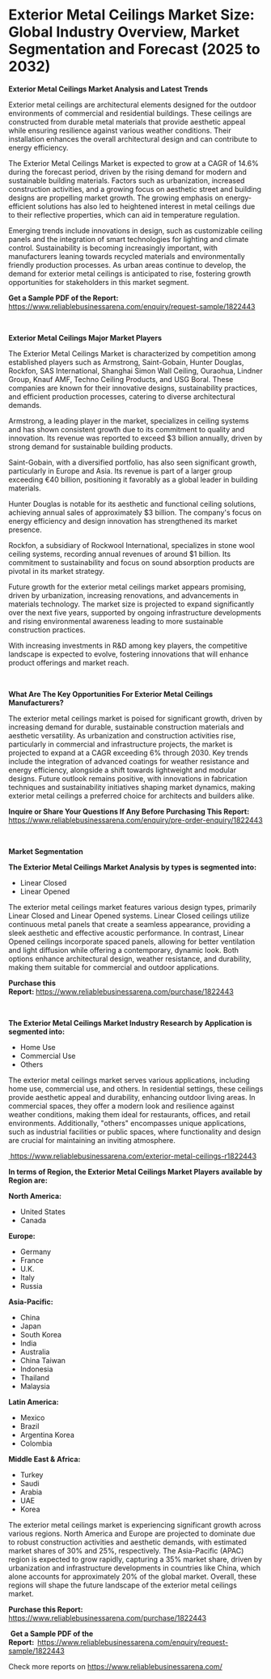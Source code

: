 <p><h1>Exterior Metal Ceilings Market Size: Global Industry Overview, Market Segmentation and Forecast (2025 to 2032)</h1></p><p><strong>Exterior Metal Ceilings Market Analysis and Latest Trends</strong></p>
<p><p>Exterior metal ceilings are architectural elements designed for the outdoor environments of commercial and residential buildings. These ceilings are constructed from durable metal materials that provide aesthetic appeal while ensuring resilience against various weather conditions. Their installation enhances the overall architectural design and can contribute to energy efficiency. </p><p>The Exterior Metal Ceilings Market is expected to grow at a CAGR of 14.6% during the forecast period, driven by the rising demand for modern and sustainable building materials. Factors such as urbanization, increased construction activities, and a growing focus on aesthetic street and building designs are propelling market growth. The growing emphasis on energy-efficient solutions has also led to heightened interest in metal ceilings due to their reflective properties, which can aid in temperature regulation.</p><p>Emerging trends include innovations in design, such as customizable ceiling panels and the integration of smart technologies for lighting and climate control. Sustainability is becoming increasingly important, with manufacturers leaning towards recycled materials and environmentally friendly production processes. As urban areas continue to develop, the demand for exterior metal ceilings is anticipated to rise, fostering growth opportunities for stakeholders in this market segment.</p></p>
<p><strong>Get a Sample PDF of the Report:&nbsp;</strong> <a href="https://www.reliablebusinessarena.com/enquiry/request-sample/1822443?utm_campaign=2488&utm_medium=2&utm_source=Github&utm_content=ia&utm_term=01042025&utm_id=exterior-metal-ceilings">https://www.reliablebusinessarena.com/enquiry/request-sample/1822443</a></p>
<p>&nbsp;</p>
<p><strong>Exterior Metal Ceilings Major Market Players</strong></p>
<p><p>The Exterior Metal Ceilings Market is characterized by competition among established players such as Armstrong, Saint-Gobain, Hunter Douglas, Rockfon, SAS International, Shanghai Simon Wall Ceiling, Ouraohua, Lindner Group, Knauf AMF, Techno Ceiling Products, and USG Boral. These companies are known for their innovative designs, sustainability practices, and efficient production processes, catering to diverse architectural demands.</p><p>Armstrong, a leading player in the market, specializes in ceiling systems and has shown consistent growth due to its commitment to quality and innovation. Its revenue was reported to exceed $3 billion annually, driven by strong demand for sustainable building products.</p><p>Saint-Gobain, with a diversified portfolio, has also seen significant growth, particularly in Europe and Asia. Its revenue is part of a larger group exceeding €40 billion, positioning it favorably as a global leader in building materials.</p><p>Hunter Douglas is notable for its aesthetic and functional ceiling solutions, achieving annual sales of approximately $3 billion. The company's focus on energy efficiency and design innovation has strengthened its market presence.</p><p>Rockfon, a subsidiary of Rockwool International, specializes in stone wool ceiling systems, recording annual revenues of around $1 billion. Its commitment to sustainability and focus on sound absorption products are pivotal in its market strategy.</p><p>Future growth for the exterior metal ceilings market appears promising, driven by urbanization, increasing renovations, and advancements in materials technology. The market size is projected to expand significantly over the next five years, supported by ongoing infrastructure developments and rising environmental awareness leading to more sustainable construction practices.</p><p>With increasing investments in R&D among key players, the competitive landscape is expected to evolve, fostering innovations that will enhance product offerings and market reach.</p></p>
<p>&nbsp;</p>
<p><strong>What Are The Key Opportunities For Exterior Metal Ceilings Manufacturers?</strong></p>
<p><p>The exterior metal ceilings market is poised for significant growth, driven by increasing demand for durable, sustainable construction materials and aesthetic versatility. As urbanization and construction activities rise, particularly in commercial and infrastructure projects, the market is projected to expand at a CAGR exceeding 6% through 2030. Key trends include the integration of advanced coatings for weather resistance and energy efficiency, alongside a shift towards lightweight and modular designs. Future outlook remains positive, with innovations in fabrication techniques and sustainability initiatives shaping market dynamics, making exterior metal ceilings a preferred choice for architects and builders alike.</p></p>
<p><strong>Inquire or Share Your Questions If Any Before Purchasing This Report:</strong> <a href="https://www.reliablebusinessarena.com/enquiry/pre-order-enquiry/1822443?utm_campaign=2488&utm_medium=2&utm_source=Github&utm_content=ia&utm_term=01042025&utm_id=exterior-metal-ceilings">https://www.reliablebusinessarena.com/enquiry/pre-order-enquiry/1822443</a></p>
<p>&nbsp;</p>
<p><strong>Market Segmentation</strong></p>
<p><strong>The Exterior Metal Ceilings Market Analysis by types is segmented into:</strong></p>
<p><ul><li>Linear Closed</li><li>Linear Opened</li></ul></p>
<p><p>The exterior metal ceilings market features various design types, primarily Linear Closed and Linear Opened systems. Linear Closed ceilings utilize continuous metal panels that create a seamless appearance, providing a sleek aesthetic and effective acoustic performance. In contrast, Linear Opened ceilings incorporate spaced panels, allowing for better ventilation and light diffusion while offering a contemporary, dynamic look. Both options enhance architectural design, weather resistance, and durability, making them suitable for commercial and outdoor applications.</p></p>
<p><strong>Purchase this Report:&nbsp;</strong><a href="https://www.reliablebusinessarena.com/purchase/1822443?utm_campaign=2488&utm_medium=2&utm_source=Github&utm_content=ia&utm_term=01042025&utm_id=exterior-metal-ceilings">https://www.reliablebusinessarena.com/purchase/1822443</a></p>
<p>&nbsp;</p>
<p><strong>The Exterior Metal Ceilings Market Industry Research by Application is segmented into:</strong></p>
<p><ul><li>Home Use</li><li>Commercial Use</li><li>Others</li></ul></p>
<p><p>The exterior metal ceilings market serves various applications, including home use, commercial use, and others. In residential settings, these ceilings provide aesthetic appeal and durability, enhancing outdoor living areas. In commercial spaces, they offer a modern look and resilience against weather conditions, making them ideal for restaurants, offices, and retail environments. Additionally, "others" encompasses unique applications, such as industrial facilities or public spaces, where functionality and design are crucial for maintaining an inviting atmosphere.</p></p>
<p><a href="https://www.reliablebusinessarena.com/exterior-metal-ceilings-r1822443?utm_campaign=2488&utm_medium=2&utm_source=Github&utm_content=ia&utm_term=01042025&utm_id=exterior-metal-ceilings">&nbsp;https://www.reliablebusinessarena.com/exterior-metal-ceilings-r1822443</a></p>
<p><strong>In terms of Region, the Exterior Metal Ceilings Market Players available by Region are:</strong></p>
<p>
    <p> <strong> North America: </strong>
        <ul>
            <li>United States</li>
            <li>Canada</li>
        </ul>
        </p> 
    <p> <strong> Europe: </strong>
        <ul>
            <li>Germany</li>
            <li>France</li>
            <li>U.K.</li>
            <li>Italy</li>
            <li>Russia</li>
        </ul>
        </p> 
    <p> <strong> Asia-Pacific: </strong>
        <ul>
            <li>China</li>
            <li>Japan</li>
            <li>South Korea</li>
            <li>India</li>
            <li>Australia</li>
            <li>China Taiwan</li>
            <li>Indonesia</li>
            <li>Thailand</li>
            <li>Malaysia</li>
        </ul>
        </p> 
    <p> <strong> Latin America: </strong>
        <ul>
            <li>Mexico</li>
            <li>Brazil</li>
            <li>Argentina Korea</li>
            <li>Colombia</li>
        </ul>
        </p> 
    <p> <strong> Middle East & Africa: </strong>
        <ul>
            <li>Turkey</li>
            <li>Saudi</li>
            <li>Arabia</li>
            <li>UAE</li>
            <li>Korea</li>
        </ul>
    </p>
    </p>
<p><p>The exterior metal ceilings market is experiencing significant growth across various regions. North America and Europe are projected to dominate due to robust construction activities and aesthetic demands, with estimated market shares of 30% and 25%, respectively. The Asia-Pacific (APAC) region is expected to grow rapidly, capturing a 35% market share, driven by urbanization and infrastructure developments in countries like China, which alone accounts for approximately 20% of the global market. Overall, these regions will shape the future landscape of the exterior metal ceilings market.</p></p>
<p><strong>Purchase this Report: </strong><a href="https://www.reliablebusinessarena.com/purchase/1822443?utm_campaign=2488&utm_medium=2&utm_source=Github&utm_content=ia&utm_term=01042025&utm_id=exterior-metal-ceilings">https://www.reliablebusinessarena.com/purchase/1822443</a></p>
<p>&nbsp;<strong>Get a Sample PDF of the Report:&nbsp;&nbsp;</strong><a href="https://www.reliablebusinessarena.com/enquiry/request-sample/1822443?utm_campaign=2488&utm_medium=2&utm_source=Github&utm_content=ia&utm_term=01042025&utm_id=exterior-metal-ceilings">https://www.reliablebusinessarena.com/enquiry/request-sample/1822443</a></p>
<p><strong></strong></p>
<p>Check more reports on <a href="https://www.reliablebusinessarena.com/?utm_campaign=2488&utm_medium=2&utm_source=Github&utm_content=ia&utm_term=01042025&utm_id=exterior-metal-ceilings">https://www.reliablebusinessarena.com/</a></p>